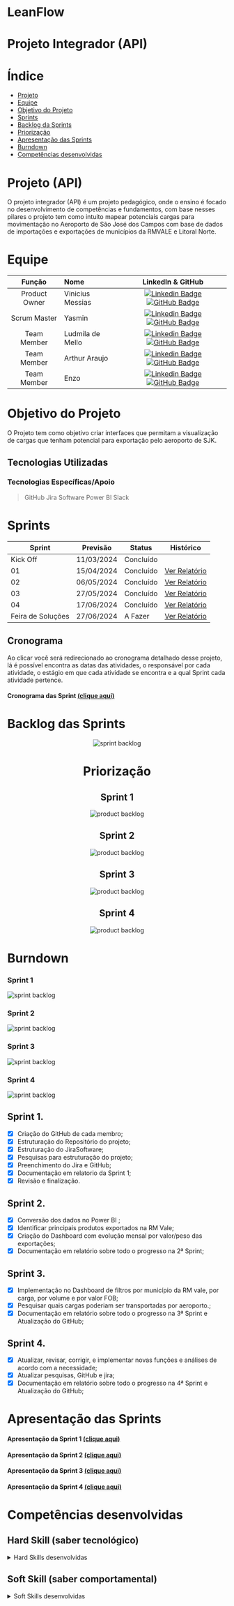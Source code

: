 # LeanFlow
# Projeto Integrador (API)
# Índice

* [Projeto](#projeto-API)
* [Equipe](#equipe)
* [Objetivo do Projeto](#objetivo-do-projeto)
* [Sprints](#Sprints)
* [Backlog da Sprints](#Backlog-das-Sprints)
* [Priorização](#Priorização)
* [Apresentação das Sprints](#Apresentação-das-sprints)
* [Burndown](#Burndown)
* [Competências desenvolvidas](#competências-desenvolvidas)


# Projeto (API) 
 O projeto integrador (API) é um projeto pedagógico, onde o ensino é focado no desenvolvimento de competências e fundamentos, com base nesses pilares o projeto tem como intuito mapear potenciais cargas para movimentação no
Aeroporto de São José dos Campos com base de dados de importações e exportações de municípios da RMVALE e Litoral Norte. 


# Equipe
|    Função     | Nome                                  |                                                                                                                                                      LinkedIn & GitHub                                                                                                                                                      |
| :-----------: | :------------------------------------ | :-------------------------------------------------------------------------------------------------------------------------------------------------------------------------------------------------------------------------------------------------------------------------------------------------------------------------: |
| Product Owner |   Vinicius Messias        |     [![Linkedin Badge](https://img.shields.io/badge/Linkedin-blue?style=flat-square&logo=Linkedin&logoColor=white)](https://www.linkedin.com/in/talesferreiranogueira/) [![GitHub Badge](https://img.shields.io/badge/GitHub-111217?style=flat-square&logo=github&logoColor=white)](https://github.com/Talesfn1)              |
| Scrum Master  | Yasmin |      [![Linkedin Badge](https://img.shields.io/badge/Linkedin-blue?style=flat-square&logo=Linkedin&logoColor=white)](https://www.linkedin.com/in/ludmila-de-mello-2132b22ba/) [![GitHub Badge](https://img.shields.io/badge/GitHub-111217?style=flat-square&logo=github&logoColor=white)](https://github.com/Ludmilacarmo)     |
| Team Member   | Ludmila de Mello         |         [![Linkedin Badge](https://img.shields.io/badge/Linkedin-blue?style=flat-square&logo=Linkedin&logoColor=white)](https://www.linkedin.com/in/mayara-pereira-0822b42ba/) [![GitHub Badge](https://img.shields.io/badge/GitHub-111217?style=flat-square&logo=github&logoColor=white)](https://github.com/mayara73)        |
|  Team Member  | Arthur Araujo     |         [![Linkedin Badge](https://img.shields.io/badge/Linkedin-blue?style=flat-square&logo=Linkedin&logoColor=white)](https://www.linkedin.com/in/arthur-anacleto54/) [![GitHub Badge](https://img.shields.io/badge/GitHub-111217?style=flat-square&logo=github&logoColor=white)](https://github.com/ArthurAJ54)        |
|  Team Member  | Enzo            |   [![Linkedin Badge](https://img.shields.io/badge/Linkedin-blue?style=flat-square&logo=Linkedin&logoColor=white)](https://www.linkedin.com/in/vinicius-silva-5b2763302/) [![GitHub Badge](https://img.shields.io/badge/GitHub-111217?style=flat-square&logo=github&logoColor=white)](https://github.com/ViniciusMeSilva)   |


# Objetivo do Projeto
O Projeto tem como objetivo criar interfaces que permitam a visualização de cargas que tenham potencial para exportação pelo aeroporto de SJK.
## Tecnologias Utilizadas

 ### Tecnologias Específicas/Apoio
 > GitHub
  > Jira Software
> Power BI
> Slack
# Sprints

Sprint | Previsão | Status| Histórico|
|------|--------|------|--------| 
|Kick Off| 11/03/2024 | Concluído | | 
|01| 15/04/2024 | Concluído |[Ver Relatório](https://github.com/Talesfn1/Projeto_API/blob/main/Relatorios/Relatorio1.pdf) | 
|02|  06/05/2024| Concluído |[Ver Relatório](https://github.com/Talesfn1/Projeto_API/blob/main/Relatorios/Relat%C3%B3rio%20sprint%202.pdf) | 
|03| 27/05/2024 | Concluído |[Ver Relatório](https://github.com/Talesfn1/Projeto_API/blob/main/Relatorios/relatorio%20sprint%203.pdf) | 
|04| 17/06/2024 | Concluído |[Ver Relatório](https://github.com/Talesfn1/Projeto_API/blob/main/Relatorios/Relat%C3%B3rio%204.pdf)  | 
|Feira de Soluções|27/06/2024 | A Fazer |[Ver Relatório](https://fatecsjc-prd.azurewebsites.net/downloads/estagio/modelo_relatorio_estagio_gpi.docx) | 

## Cronograma
Ao clicar você será redirecionado ao cronograma detalhado desse projeto, lá é possível encontra as datas das atividades, o responsável por cada atividade, o estágio em que cada atividade se encontra e a qual Sprint cada atividade pertence.

#### Cronograma das Sprint [(clique aqui)](https://github.com/users/Talesfn1/projects/2)

# Backlog das Sprints
  
<div align="center">
    
![sprint backlog](https://github.com/Talesfn1/Projeto_API/blob/main/BackLogIMG/Attback3.png)
# Priorização
## Sprint 1
![product backlog](https://github.com/Talesfn1/Projeto_API/blob/main/BackLogIMG/BacklogP1.png)
## Sprint 2
![product backlog](https://github.com/Talesfn1/Projeto_API/blob/main/BackLogIMG/Sprint2.png)
## Sprint 3
![product backlog](https://github.com/Talesfn1/Projeto_API/blob/main/BackLogIMG/3sprint.png)
## Sprint 4
![product backlog](https://github.com/Talesfn1/Projeto_API/blob/main/BackLogIMG/sprint4.png)
</div>

# Burndown
### Sprint 1
![sprint backlog](https://github.com/Talesfn1/Projeto_API/blob/main/BackLogIMG/Burndown.png)
### Sprint 2
![sprint backlog](https://github.com/Talesfn1/Projeto_API/blob/main/BackLogIMG/Burndown%232.png)
### Sprint 3
![sprint backlog](https://github.com/Talesfn1/Projeto_API/blob/main/BackLogIMG/Burndown3.png)
### Sprint 4
![sprint backlog](https://github.com/Talesfn1/Projeto_API/blob/main/BackLogIMG/Burndown4.png)
  
## Sprint 1. 
- [x] Criação do GitHub de cada membro;
- [x] Estruturação do Repositório do projeto;
- [x] Estruturação do JiraSoftware;
- [x] Pesquisas para estruturação do projeto;
- [x] Preenchimento do Jira e GitHub;
- [x] Documentação em relatorio da Sprint 1;
- [x] Revisão e finalização.
## Sprint 2. 
- [x] Conversão dos dados no Power BI ;
- [x] Identificar principais produtos exportados na RM Vale;
- [x] Criação do Dashboard com evolução mensal por valor/peso das exportações;
- [x] Documentação em relatório sobre todo o progresso na 2ª Sprint;
## Sprint 3. 
- [x] Implementação no Dashboard de filtros por município da RM vale, por carga, por volume e por valor FOB;
- [x] Pesquisar quais cargas poderiam ser transportadas por aeroporto.;
- [x] Documentação em relatório sobre todo o progresso na 3ª Sprint e Atualização do GitHub;
## Sprint 4. 
- [x] Atualizar, revisar, corrigir, e implementar novas funções e análises de acordo com a necessidade;
- [x] Atualizar pesquisas, GitHub e jira;
- [x] Documentação em relatório sobre todo o progresso na 4ª Sprint e Atualização do GitHub;

# Apresentação das Sprints
#### Apresentação da Sprint 1 [(clique aqui)](https://github.com/Talesfn1/Projeto_API/blob/main/Projeto%20-%20API%20Slide%201.pdf)
#### Apresentação da Sprint 2 [(clique aqui)](https://github.com/Talesfn1/Projeto_API/blob/main/Projeto%20-%20API%20(1).pdf)
#### Apresentação da Sprint 3 [(clique aqui)](https://github.com/Talesfn1/Projeto_API/blob/main/Projeto%20-%20API%203.pdf)
#### Apresentação da Sprint 4 [(clique aqui)](https://github.com/Talesfn1/Projeto_API/blob/main/Projeto%20-%20API%203.pdf)

# Competências desenvolvidas

## Hard Skill (saber tecnológico)
<details>
<summary>Hard Skills desenvolvidas</summary>
  
| Tecnologia/Metodologia | Classificação |
| ---------------------- | ------------- |
| GitHub | ★ ★ ★ ★ ★ ★ ★ ★ ☆ ☆ |
| Gestão de Projetos | ★ ★ ★ ★ ★ ★ ☆ ☆ ☆ ☆ |
| Scrum Master | ★ ★ ★ ★ ★ ★ ★ ★ ★ ★ |
| Prodct Owner | ★ ★ ★ ★ ★ ★ ★ ★ ☆ ☆ |
 
</details>

## Soft Skill (saber comportamental)
<details>
<summary>Soft Skills desenvolvidas</summary>

| Habilidades | Classificação |
| ---------------------- | ------------- |
| Colaboração | ★ ★ ★ ★ ★ ☆ ☆ ☆ ☆ ☆ |
| Proatividade| ★ ★ ★ ★ ★ ★ ☆ ☆ ☆ ☆ |
| Pensamento Crítico | ★ ★ ★ ★ ★ ★ ★ ☆ ☆ ☆ |
| Gerenciamento de Tempo | ★ ★ ★ ★ ★ ★ ★ ★ ☆ ☆ |
| Adaptabilidade | ★ ★ ★ ★ ★ ★ ★ ☆ ☆ ☆ |
| Resiliência | ★ ★ ★ ★ ★ ★ ★ ☆ ☆ ☆ |
